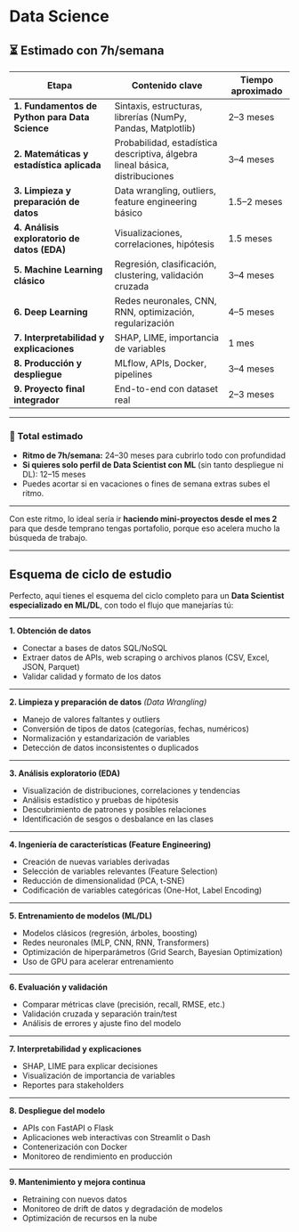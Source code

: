 # Data Science

## ⏳ Estimado con 7h/semana

| Etapa                                          | Contenido clave                                                              | Tiempo aproximado |
| ---------------------------------------------- | ---------------------------------------------------------------------------- | ----------------- |
| **1. Fundamentos de Python para Data Science** | Sintaxis, estructuras, librerías (NumPy, Pandas, Matplotlib)                 | 2–3 meses         |
| **2. Matemáticas y estadística aplicada**      | Probabilidad, estadística descriptiva, álgebra lineal básica, distribuciones | 3–4 meses         |
| **3. Limpieza y preparación de datos**         | Data wrangling, outliers, feature engineering básico                         | 1.5–2 meses       |
| **4. Análisis exploratorio de datos (EDA)**    | Visualizaciones, correlaciones, hipótesis                                    | 1.5 meses         |
| **5. Machine Learning clásico**                | Regresión, clasificación, clustering, validación cruzada                     | 3–4 meses         |
| **6. Deep Learning**                           | Redes neuronales, CNN, RNN, optimización, regularización                     | 4–5 meses         |
| **7. Interpretabilidad y explicaciones**       | SHAP, LIME, importancia de variables                                         | 1 mes             |
| **8. Producción y despliegue**                 | MLflow, APIs, Docker, pipelines                                              | 3–4 meses         |
| **9. Proyecto final integrador**               | End-to-end con dataset real                                                  | 2–3 meses         |

---

### 📌 Total estimado

* **Ritmo de 7h/semana:** 24–30 meses para cubrirlo todo con profundidad
* **Si quieres solo perfil de Data Scientist con ML** (sin tanto despliegue ni DL): 12–15 meses
* Puedes acortar si en vacaciones o fines de semana extras subes el ritmo.

---

Con este ritmo, lo ideal sería ir **haciendo mini-proyectos desde el mes 2** para que desde temprano tengas portafolio, porque eso acelera mucho la búsqueda de trabajo.


---

## Esquema de ciclo de estudio

Perfecto, aquí tienes el esquema del ciclo completo para un **Data Scientist especializado en ML/DL**, con todo el flujo que manejarías tú:

---

**1. Obtención de datos**

* Conectar a bases de datos SQL/NoSQL
* Extraer datos de APIs, web scraping o archivos planos (CSV, Excel, JSON, Parquet)
* Validar calidad y formato de los datos

---

**2. Limpieza y preparación de datos** *(Data Wrangling)*

* Manejo de valores faltantes y outliers
* Conversión de tipos de datos (categorías, fechas, numéricos)
* Normalización y estandarización de variables
* Detección de datos inconsistentes o duplicados

---

**3. Análisis exploratorio (EDA)**

* Visualización de distribuciones, correlaciones y tendencias
* Análisis estadístico y pruebas de hipótesis
* Descubrimiento de patrones y posibles relaciones
* Identificación de sesgos o desbalance en las clases

---

**4. Ingeniería de características (Feature Engineering)**

* Creación de nuevas variables derivadas
* Selección de variables relevantes (Feature Selection)
* Reducción de dimensionalidad (PCA, t-SNE)
* Codificación de variables categóricas (One-Hot, Label Encoding)

---

**5. Entrenamiento de modelos (ML/DL)**

* Modelos clásicos (regresión, árboles, boosting)
* Redes neuronales (MLP, CNN, RNN, Transformers)
* Optimización de hiperparámetros (Grid Search, Bayesian Optimization)
* Uso de GPU para acelerar entrenamiento

---

**6. Evaluación y validación**

* Comparar métricas clave (precisión, recall, RMSE, etc.)
* Validación cruzada y separación train/test
* Análisis de errores y ajuste fino del modelo

---

**7. Interpretabilidad y explicaciones**

* SHAP, LIME para explicar decisiones
* Visualización de importancia de variables
* Reportes para stakeholders

---

**8. Despliegue del modelo**

* APIs con FastAPI o Flask
* Aplicaciones web interactivas con Streamlit o Dash
* Contenerización con Docker
* Monitoreo de rendimiento en producción

---

**9. Mantenimiento y mejora continua**

* Retraining con nuevos datos
* Monitoreo de drift de datos y degradación de modelos
* Optimización de recursos en la nube


